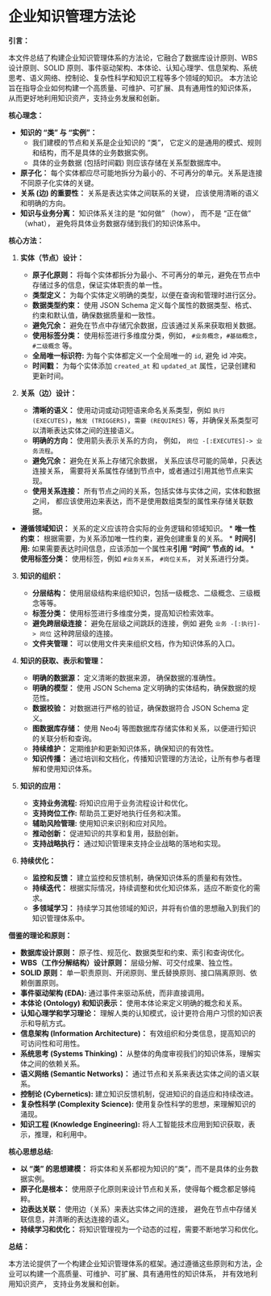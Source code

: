 # 企业知识管理方法论

**引言：**

本文件总结了构建企业知识管理体系的方法论，它融合了数据库设计原则、WBS设计原则、SOLID 原则、事件驱动架构、本体论、认知心理学、信息架构、系统思考、语义网络、控制论、复杂性科学和知识工程等多个领域的知识。 本方法论旨在指导企业如何构建一个高质量、可维护、可扩展、具有通用性的知识体系， 从而更好地利用知识资产，支持业务发展和创新。

**核心理念：**

*   **知识的 “类” 与 “实例”：**
    *   我们建模的节点和关系是企业知识的 “类”， 它定义的是通用的模式、规则和结构，而不是具体的业务数据实例。
    *  具体的业务数据 (包括时间戳)  则应该存储在关系型数据库中。
*   **原子化：** 每个实体都应尽可能地拆分为最小的、不可再分的单元。关系是连接不同原子化实体的关键。
*  **关系 (边) 的重要性：** 关系是表达实体之间联系的关键， 应该使用清晰的语义和明确的方向。
*   **知识与业务分离：** 知识体系关注的是 “如何做” （how）， 而不是 “正在做” （what）， 避免将具体业务数据存储到我们的知识体系中。

**核心方法：**

1.  **实体（节点）设计：**
    *   **原子化原则：** 将每个实体都拆分为最小、不可再分的单元，避免在节点中存储过多的信息，保证实体职责的单一性。
    *   **类型定义：** 为每个实体定义明确的类型，以便在查询和管理时进行区分。
    *   **数据类型约束：** 使用 JSON Schema 定义每个属性的数据类型、格式、约束和默认值，确保数据质量和一致性。
    *   **避免冗余：** 避免在节点中存储冗余数据，应该通过关系来获取相关数据。
    *  **使用标签分类：** 使用标签进行多维度分类，例如， `#业务概念`，`#基础概念`，`#二级概念` 等。
    *  **全局唯一标识符:**  为每个实体都定义一个全局唯一的 `id`, 避免 id 冲突。
    *   **时间戳：** 为每个实体添加 `created_at` 和 `updated_at` 属性，记录创建和更新时间。

2.  **关系（边）设计：**
    *   **清晰的语义：** 使用动词或动词短语来命名关系类型，例如 `执行 (EXECUTES)`，`触发 (TRIGGERS)`，`需要 (REQUIRES)` 等，并确保关系类型可以清晰表达实体之间的连接语义。
    *   **明确的方向：** 使用箭头表示关系的方向， 例如， `岗位 -[:EXECUTES]-> 业务流程`。
    *   **避免冗余：**  避免在关系上存储冗余数据， 关系应该尽可能的简单，只表达连接关系， 需要将关系属性存储到节点中，或者通过引用其他节点来实现。
    * **使用关系连接：**  所有节点之间的关系，包括实体与实体之间，实体和数据之间， 都应该使用边来表达，而不是使用数组类型的属性来存储关联数据。
   *   **遵循领域知识：** 关系的定义应该符合实际的业务逻辑和领域知识。
    *   **唯一性约束：** 根据需要，为关系添加唯一性约束，避免创建重复的关系。
    *  **时间引用:**  如果需要表达时间信息，应该添加一个属性来**引用 “时间” 节点的 id**。
    *   **使用标签分类：** 使用标签，例如 `#业务关系`， `#岗位关系`， 对关系进行分类。

3.  **知识的组织：**
    *   **分层结构：** 使用层级结构来组织知识，包括一级概念、二级概念、三级概念等等。
    *   **标签分类：** 使用标签进行多维度分类，提高知识检索效率。
    *   **避免跨层级连接：**  避免在层级之间跳跃的连接，例如 避免  `业务 -[:执行]-> 岗位` 这种跨层级的连接。
    *  **文件夹管理：** 可以使用文件夹来组织文档，作为知识体系的入口。

4.  **知识的获取、表示和管理：**
     *  **明确的数据源：**  定义清晰的数据来源， 确保数据的准确性。
     *  **明确的模型：**  使用 JSON Schema 定义明确的实体结构，确保数据的规范性。
     *  **数据校验：**  对数据进行严格的验证，确保数据符合 JSON Schema 定义。
     *   **图数据库存储：** 使用 Neo4j 等图数据库存储实体和关系，以便进行知识的关联分析和查询。
    *   **持续维护：**  定期维护和更新知识体系，确保知识的有效性。
    *  **知识传播：** 通过培训和文档化，传播知识管理的方法论，让所有参与者理解和使用知识体系。

5. **知识的应用：**
    *  **支持业务流程:** 将知识应用于业务流程设计和优化。
    *   **支持岗位工作:**  帮助员工更好地执行任务和决策。
     *   **辅助风险管理:**  使用知识来识别和应对风险。
    *   **推动创新：**  促进知识的共享和复用，鼓励创新。
   *  **支持战略执行：**  通过知识管理来支持企业战略的落地和实现。

6.  **持续优化：**
      *   **监控和反馈：**  建立监控和反馈机制，确保知识体系的质量和有效性。
    *    **持续迭代：** 根据实际情况，持续调整和优化知识体系，适应不断变化的需求。
    *   **多领域学习：** 持续学习其他领域的知识，并将有价值的思想融入到我们的知识管理体系中。

**借鉴的理论和原则：**

*   **数据库设计原则：** 原子性、规范化、数据类型和约束、索引和查询优化。
*   **WBS（工作分解结构）设计原则：** 层级分解、可交付成果、独立性。
*   **SOLID 原则：**  单一职责原则、开闭原则、里氏替换原则、接口隔离原则、依赖倒置原则。
*   **事件驱动架构 (EDA):** 通过事件来驱动系统，而非直接调用。
*   **本体论 (Ontology) 和知识表示：**  使用本体论来定义明确的概念和关系。
*   **认知心理学和学习理论：**  理解人类的认知模式，设计更符合用户习惯的知识表示和导航方式。
*   **信息架构 (Information Architecture)：** 有效组织和分类信息，提高知识的可访问性和可用性。
*  **系统思考 (Systems Thinking)：**  从整体的角度审视我们的知识体系，理解实体之间的依赖关系。
*  **语义网络 (Semantic Networks)：** 通过节点和关系来表达实体之间的语义联系。
*  **控制论 (Cybernetics):**  建立知识反馈机制，促进知识的自适应和持续改进。
*   **复杂性科学 (Complexity Science):**  使用复杂性科学的思想，来理解知识的涌现。
*   **知识工程 (Knowledge Engineering):**  将人工智能技术应用到知识获取，表示，推理，和利用中。

**核心思想总结:**

*   **以 “类” 的思想建模：**  将实体和关系都视为知识的“类”，而不是具体的业务数据实例。
*   **原子化是根本：**  使用原子化原则来设计节点和关系，使得每个概念都足够纯粹。
*   **边表达关联：**  使用边（关系）来表达实体之间的连接， 避免在节点中存储关联信息，并清晰的表达连接的语义。
*  **持续学习和优化：** 将知识管理视为一个动态的过程，需要不断地学习和优化。

**总结：**

本方法论提供了一个构建企业知识管理体系的框架。通过遵循这些原则和方法，企业可以构建一个高质量、可维护、可扩展、具有通用性的知识体系， 并有效地利用知识资产， 支持业务发展和创新。